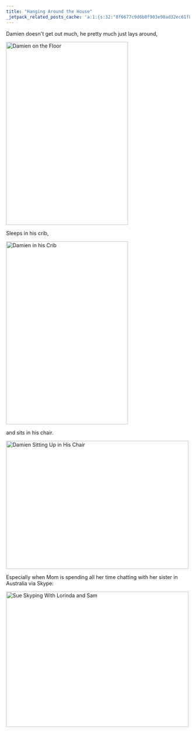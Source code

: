 ```yaml
---
title: "Hanging Around the House"
_jetpack_related_posts_cache: 'a:1:{s:32:"8f6677c9d6b0f903e98ad32ec61f8deb";a:2:{s:7:"expires";i:1510677271;s:7:"payload";a:3:{i:0;a:1:{s:2:"id";i:211;}i:1;a:1:{s:2:"id";i:175;}i:2;a:1:{s:2:"id";i:215;}}}}'
---
```

<p>Damien doesn't get out much, he pretty much just lays around,</p>
<p><a href="http://www.flickr.com/photos/lemon/1480357571/" class="tt-flickr"><img src="http://farm2.static.flickr.com/1324/1480357571_562d83a5d3.jpg" alt="Damien on the Floor" width="334" height="500" border="0" /></a></p>
<p>Sleeps in his crib,</p>
<p><a href="http://www.flickr.com/photos/lemon/1480351635/" class="tt-flickr"><img src="http://farm2.static.flickr.com/1167/1480351635_ebd3353bc1.jpg" alt="Damien in his Crib" width="334" height="500" border="0" /></a></p>
<p>and sits in his chair.</p>
<p><a href="http://www.flickr.com/photos/lemon/1481206508/" class="tt-flickr"><img src="http://farm2.static.flickr.com/1038/1481206508_ba32b42ed0.jpg" alt="Damien Sitting Up in His Chair" width="500" height="350" border="0" /></a></p>
<p>Especially when Mom is spending all her time chatting with her sister in Australia via Skype:</p>
<p><a href="http://www.flickr.com/photos/lemon/1480408933/" class="tt-flickr"><img src="http://farm2.static.flickr.com/1164/1480408933_7c5c4ef489.jpg" alt="Sue Skyping With Lorinda and Sam" width="500" height="370" border="0" /></a></p>
